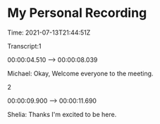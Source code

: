 

**My Personal Recording**
=========================

Time: 2021\-07\-13T21:44:51Z

Transcript:1

00:00:04\.510 \-\-\> 00:00:08\.039

Michael: Okay, Welcome everyone to the meeting.

2

00:00:09\.900 \-\-\> 00:00:11\.690

Shelia: Thanks I'm excited to be here.


